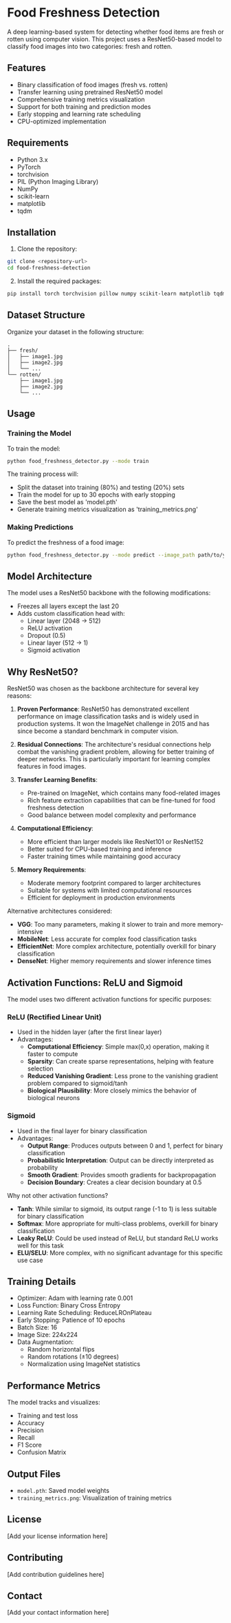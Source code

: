 # Food Freshness Detection

A deep learning-based system for detecting whether food items are fresh or rotten using computer vision. This project uses a ResNet50-based model to classify food images into two categories: fresh and rotten.

## Features

- Binary classification of food images (fresh vs. rotten)
- Transfer learning using pretrained ResNet50 model
- Comprehensive training metrics visualization
- Support for both training and prediction modes
- Early stopping and learning rate scheduling
- CPU-optimized implementation

## Requirements

- Python 3.x
- PyTorch
- torchvision
- PIL (Python Imaging Library)
- NumPy
- scikit-learn
- matplotlib
- tqdm

## Installation

1. Clone the repository:
```bash
git clone <repository-url>
cd food-freshness-detection
```

2. Install the required packages:
```bash
pip install torch torchvision pillow numpy scikit-learn matplotlib tqdm
```

## Dataset Structure

Organize your dataset in the following structure:
```
.
├── fresh/
│   ├── image1.jpg
│   ├── image2.jpg
│   └── ...
└── rotten/
    ├── image1.jpg
    ├── image2.jpg
    └── ...
```

## Usage

### Training the Model

To train the model:
```bash
python food_freshness_detector.py --mode train
```

The training process will:
- Split the dataset into training (80%) and testing (20%) sets
- Train the model for up to 30 epochs with early stopping
- Save the best model as 'model.pth'
- Generate training metrics visualization as 'training_metrics.png'

### Making Predictions

To predict the freshness of a food image:
```bash
python food_freshness_detector.py --mode predict --image_path path/to/your/image.jpg
```

## Model Architecture

The model uses a ResNet50 backbone with the following modifications:
- Freezes all layers except the last 20
- Adds custom classification head with:
  - Linear layer (2048 → 512)
  - ReLU activation
  - Dropout (0.5)
  - Linear layer (512 → 1)
  - Sigmoid activation

## Why ResNet50?

ResNet50 was chosen as the backbone architecture for several key reasons:

1. **Proven Performance**: ResNet50 has demonstrated excellent performance on image classification tasks and is widely used in production systems. It won the ImageNet challenge in 2015 and has since become a standard benchmark in computer vision.

2. **Residual Connections**: The architecture's residual connections help combat the vanishing gradient problem, allowing for better training of deeper networks. This is particularly important for learning complex features in food images.

3. **Transfer Learning Benefits**: 
   - Pre-trained on ImageNet, which contains many food-related images
   - Rich feature extraction capabilities that can be fine-tuned for food freshness detection
   - Good balance between model complexity and performance

4. **Computational Efficiency**:
   - More efficient than larger models like ResNet101 or ResNet152
   - Better suited for CPU-based training and inference
   - Faster training times while maintaining good accuracy

5. **Memory Requirements**:
   - Moderate memory footprint compared to larger architectures
   - Suitable for systems with limited computational resources
   - Efficient for deployment in production environments

Alternative architectures considered:
- **VGG**: Too many parameters, making it slower to train and more memory-intensive
- **MobileNet**: Less accurate for complex food classification tasks
- **EfficientNet**: More complex architecture, potentially overkill for binary classification
- **DenseNet**: Higher memory requirements and slower inference times

## Activation Functions: ReLU and Sigmoid

The model uses two different activation functions for specific purposes:

### ReLU (Rectified Linear Unit)
- Used in the hidden layer (after the first linear layer)
- Advantages:
  - **Computational Efficiency**: Simple max(0,x) operation, making it faster to compute
  - **Sparsity**: Can create sparse representations, helping with feature selection
  - **Reduced Vanishing Gradient**: Less prone to the vanishing gradient problem compared to sigmoid/tanh
  - **Biological Plausibility**: More closely mimics the behavior of biological neurons

### Sigmoid
- Used in the final layer for binary classification
- Advantages:
  - **Output Range**: Produces outputs between 0 and 1, perfect for binary classification
  - **Probabilistic Interpretation**: Output can be directly interpreted as probability
  - **Smooth Gradient**: Provides smooth gradients for backpropagation
  - **Decision Boundary**: Creates a clear decision boundary at 0.5

Why not other activation functions?
- **Tanh**: While similar to sigmoid, its output range (-1 to 1) is less suitable for binary classification
- **Softmax**: More appropriate for multi-class problems, overkill for binary classification
- **Leaky ReLU**: Could be used instead of ReLU, but standard ReLU works well for this task
- **ELU/SELU**: More complex, with no significant advantage for this specific use case

## Training Details

- Optimizer: Adam with learning rate 0.001
- Loss Function: Binary Cross Entropy
- Learning Rate Scheduling: ReduceLROnPlateau
- Early Stopping: Patience of 10 epochs
- Batch Size: 16
- Image Size: 224x224
- Data Augmentation:
  - Random horizontal flips
  - Random rotations (±10 degrees)
  - Normalization using ImageNet statistics

## Performance Metrics

The model tracks and visualizes:
- Training and test loss
- Accuracy
- Precision
- Recall
- F1 Score
- Confusion Matrix

## Output Files

- `model.pth`: Saved model weights
- `training_metrics.png`: Visualization of training metrics

## License

[Add your license information here]

## Contributing

[Add contribution guidelines here]

## Contact

[Add your contact information here] 